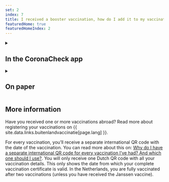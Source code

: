```yaml
---
set: 2
index: 7
title: I received a booster vaccination, how do I add it to my vaccination certificate?
featuredHome: true
featuredHomeIndex: 2
---
```

<details class="details">
<summary><h2>In the CoronaCheck app</h2></summary>
<div markdown="1">
Vaccinations are not retrieved automatically. Therefore, after every vaccination, you need to retrieve your vaccination details again by logging in with DigiD. Click on the ‘+’ symbol in the top right corner of the app and add a vaccination certificate. 
</div>
</details>

<details class="details">
<summary><h2>On paper</h2></summary>
<div markdown="1">
Go to [www.coronacheck.nl/en/print](/print) and make create a new vaccination certificate. Your booster vaccination will be added to your certificate.
</div>
</details>

## More information

Have you received one or more vaccinations abroad? Read more about registering your vaccinations on {{ site.data.links.buitenlandvaccinatie[page.lang] }}.

For every vaccination, you’ll receive a separate international QR code with the date of the vaccination. You can read more about this on: [Why do I have a separate international QR code for every vaccination I’ve had? And which one should I use?](/en/faq/3-5-waarom-heb-ik-voor-elke-prik-een-internationale-qr-code/). You will only receive one Dutch QR code with all your vaccination details. This only shows the date from which your complete vaccination certificate is valid. In the Netherlands, you are fully vaccinated after two vaccinations (unless you have received the Janssen vaccine).
 